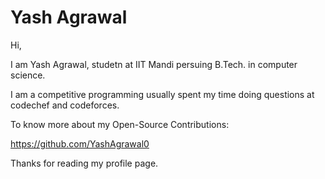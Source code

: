 # Yash Agrawal


Hi,

I am Yash Agrawal, studetn at IIT Mandi persuing B.Tech. in computer science.

I am a competitive programming usually spent my time doing questions at codechef and codeforces.

To know more about my Open-Source Contributions:

https://github.com/YashAgrawal0


Thanks for reading my profile page.